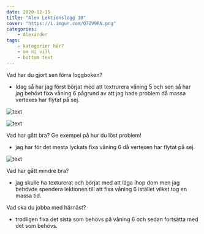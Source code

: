 ```yaml
---
date: 2020-12-15
title: "Alex Lektionslogg 18"
cover: "https://i.imgur.com/Q7ZV9RN.png"
categories: 
    - Alexander
tags:
    - kategorier här?
    - om ni vill
    - bottom text
---
```



Vad har du gjort sen förra loggboken?
- Idag så har jag först börjat med att textrurera våning 5 och sen så har jag behövt fixa våning 6 pågrund av att jag hade problem då massa vertexes har flytat på sej.

![text](https://cdn.discordapp.com/attachments/489028013951025153/788355926422978570/unknown.png)

![text](https://cdn.discordapp.com/attachments/483929451747344406/788357278511267850/unknown.png)

Vad har gått bra? Ge exempel på hur du löst problem!
- jag har för det mesta lyckats fixa våning 6 då vertexen har flytat på sej. 

![text](https://cdn.discordapp.com/attachments/368028804784062467/788381090926034954/unknown.png)

Vad har gått mindre bra? 
- jag skulle ha texturerat och börjat med att läga ihop dom men jag behövde spendera lektionen till att fixa våning 6 istället vilket tog en massa tid.

Vad ska du jobba med härnäst?
- trodligen fixa det sista som behövs på våning 6 och sedan fortsätta med det som behövs.

